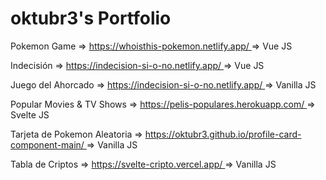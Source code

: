 <h1> oktubr3's Portfolio </h1>

<p> Pokemon Game       => <a href="https://whoisthis-pokemon.netlify.app/"> https://whoisthis-pokemon.netlify.app/   </a>  => Vue JS </p>

<p> Indecisión         => <a href="https://indecision-si-o-no.netlify.app/"> https://indecision-si-o-no.netlify.app/ </a>  => Vue JS </p> 

<p> Juego del Ahorcado => <a href="https://oktubr3.github.io/ahorcado/"> https://indecision-si-o-no.netlify.app/     </a>  => Vanilla JS </p> 

<p> Popular Movies & TV Shows => <a href="https://pelis-populares.herokuapp.com/"> https://pelis-populares.herokuapp.com/ </a>  => Svelte JS </p>

<p> Tarjeta de Pokemon Aleatoria => <a href="https://oktubr3.github.io/profile-card-component-main/"> https://oktubr3.github.io/profile-card-component-main/ </a>  => Vanilla JS </p>

<p> Tabla de Criptos => <a href="https://svelte-cripto.vercel.app/"> https://svelte-cripto.vercel.app/ </a>  => Vanilla JS </p>